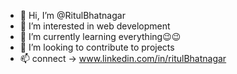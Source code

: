 - 👋 Hi, I’m @RitulBhatnagar
- 👀 I’m interested in web development
- 🌱 I’m currently learning everything😉😉
- 💞️ I’m looking to contribute to projects
- 📫 connect -> www.linkedin.com/in/ritulBhatnagar

